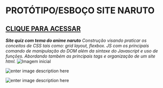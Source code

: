 # **PROTÓTIPO/ESBOÇO SITE NARUTO**

   

## [CLIQUE PARA ACESSAR ](https://site-naruto-2-0.vercel.app/)

****Site quiz com tema do anime naruto***
Construção visando praticar os conceitos de CSS tais como: grid layout, flexbox.
JS com os principais comando de manipulação do DOM além da sintaxe do Javascript e uso de funções.
Abordando também as principais tags e organização de um site html.*
![Imagem inicial](https://i.pinimg.com/564x/90/ab/c6/90abc6c68fc45600911f150c2d3c892b.jpg)


![enter image description here](https://i.pinimg.com/564x/3d/46/bd/3d46bd6084527e05952775a05bfc9902.jpg)


![enter image description here](https://i.pinimg.com/564x/f9/a8/e1/f9a8e1ac99ede44ac936162fac0f848e.jpg)
